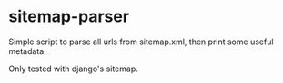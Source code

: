 # sitemap-parser

Simple script to parse all urls from sitemap.xml, then print some useful metadata.

Only tested with django's sitemap.
